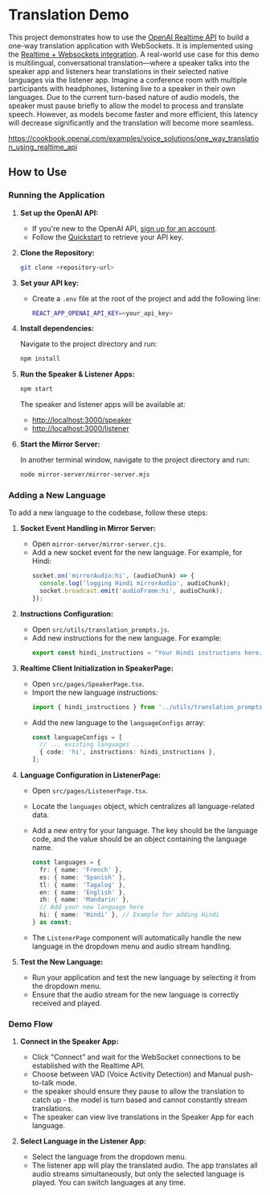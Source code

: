 # Translation Demo

This project demonstrates how to use the [OpenAI Realtime API](https://platform.openai.com/docs/guides/realtime) to build a one-way translation application with WebSockets. It is implemented using the [Realtime + Websockets integration](https://platform.openai.com/docs/guides/realtime-websocket). A real-world use case for this demo is multilingual, conversational translation—where a speaker talks into the speaker app and listeners hear translations in their selected native languages via the listener app. Imagine a conference room with multiple participants with headphones, listening live to a speaker in their own languages. Due to the current turn-based nature of audio models, the speaker must pause briefly to allow the model to process and translate speech. However, as models become faster and more efficient, this latency will decrease significantly and the translation will become more seamless.

https://cookbook.openai.com/examples/voice_solutions/one_way_translation_using_realtime_api

## How to Use

### Running the Application

1. **Set up the OpenAI API:**

   - If you're new to the OpenAI API, [sign up for an account](https://platform.openai.com/signup).
   - Follow the [Quickstart](https://platform.openai.com/docs/quickstart) to retrieve your API key.

2. **Clone the Repository:**

   ```bash
   git clone <repository-url>
   ```

3. **Set your API key:**

   - Create a `.env` file at the root of the project and add the following line:
     ```bash
     REACT_APP_OPENAI_API_KEY=<your_api_key>
     ```

4. **Install dependencies:**

   Navigate to the project directory and run:

   ```bash
   npm install
   ```

5. **Run the Speaker & Listener Apps:**

   ```bash
   npm start
   ```

   The speaker and listener apps will be available at:
   - [http://localhost:3000/speaker](http://localhost:3000/speaker)
   - [http://localhost:3000/listener](http://localhost:3000/listener)

6. **Start the Mirror Server:**

   In another terminal window, navigate to the project directory and run:

   ```bash
   node mirror-server/mirror-server.mjs
   ```

### Adding a New Language

To add a new language to the codebase, follow these steps:

1. **Socket Event Handling in Mirror Server:**

   - Open `mirror-server/mirror-server.cjs`.
   - Add a new socket event for the new language. For example, for Hindi:
     ```javascript
     socket.on('mirrorAudio:hi', (audioChunk) => {
       console.log('logging Hindi mirrorAudio', audioChunk);
       socket.broadcast.emit('audioFrame:hi', audioChunk);
     });
     ```

2. **Instructions Configuration:**

   - Open `src/utils/translation_prompts.js`.
   - Add new instructions for the new language. For example:
     ```javascript
     export const hindi_instructions = "Your Hindi instructions here...";
     ```

3. **Realtime Client Initialization in SpeakerPage:**

   - Open `src/pages/SpeakerPage.tsx`.
   - Import the new language instructions:
     ```typescript
     import { hindi_instructions } from '../utils/translation_prompts.js';
     ```
   - Add the new language to the `languageConfigs` array:
     ```typescript
     const languageConfigs = [
       // ... existing languages ...
       { code: 'hi', instructions: hindi_instructions },
     ];
     ```

4. **Language Configuration in ListenerPage:**

   - Open `src/pages/ListenerPage.tsx`.
   - Locate the `languages` object, which centralizes all language-related data.
   - Add a new entry for your language. The key should be the language code, and the value should be an object containing the language name.

     ```typescript
     const languages = {
       fr: { name: 'French' },
       es: { name: 'Spanish' },
       tl: { name: 'Tagalog' },
       en: { name: 'English' },
       zh: { name: 'Mandarin' },
       // Add your new language here
       hi: { name: 'Hindi' }, // Example for adding Hindi
     } as const;
     ```

   - The `ListenerPage` component will automatically handle the new language in the dropdown menu and audio stream handling.

5. **Test the New Language:**

   - Run your application and test the new language by selecting it from the dropdown menu.
   - Ensure that the audio stream for the new language is correctly received and played.

### Demo Flow

1. **Connect in the Speaker App:**

   - Click "Connect" and wait for the WebSocket connections to be established with the Realtime API.
   - Choose between VAD (Voice Activity Detection) and Manual push-to-talk mode.
   - the speaker should ensure they pause to allow the translation to catch up - the model is turn based and cannot constantly stream translations. 
   - The speaker can view live translations in the Speaker App for each language. 

2. **Select Language in the Listener App:**

   - Select the language from the dropdown menu.
   - The listener app will play the translated audio. The app translates all audio streams simultaneously, but only the selected language is played. You can switch languages at any time. 